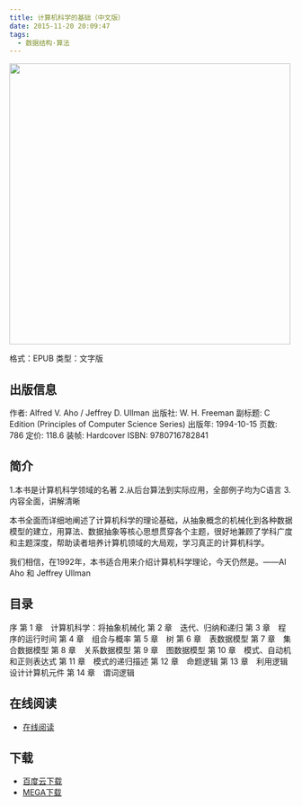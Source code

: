 ```yaml
---
title: 计算机科学的基础（中文版）
date: 2015-11-20 20:09:47
tags:
  - 数据结构·算法
---
```


<img src='http://www.ituring.com.cn/bookcover/1019.175.big.jpg' width='500' />

格式：EPUB
类型：文字版

<!--more-->

## 出版信息 ##

作者: Alfred V. Aho / Jeffrey D. Ullman
出版社: W. H. Freeman
副标题: C Edition (Principles of Computer Science Series)
出版年: 1994-10-15
页数: 786
定价: 118.6
装帧: Hardcover
ISBN: 9780716782841

## 简介 ##

1.本书是计算机科学领域的名著
2.从后台算法到实际应用，全部例子均为C语言
3.内容全面，讲解清晰

本书全面而详细地阐述了计算机科学的理论基础，从抽象概念的机械化到各种数据模型的建立，用算法、数据抽象等核心思想贯穿各个主题，很好地兼顾了学科广度和主题深度，帮助读者培养计算机领域的大局观，学习真正的计算机科学。

我们相信，在1992年，本书适合用来介绍计算机科学理论，今天仍然是。——Al Aho 和 Jeffrey Ullman

## 目录 ##

序
第 1 章　计算机科学：将抽象机械化
第 2 章　迭代、归纳和递归
第 3 章　程序的运行时间
第 4 章　组合与概率
第 5 章　树
第 6 章　表数据模型
第 7 章　集合数据模型
第 8 章　关系数据模型
第 9 章　图数据模型
第 10 章　模式、自动机和正则表达式
第 11 章　模式的递归描述
第 12 章　命题逻辑
第 13 章　利用逻辑设计计算机元件
第 14 章　谓词逻辑

## 在线阅读 ##

+ [在线阅读](http://www.ituring.com.cn/book/1019)

## 下载 ##

+ [百度云下载](http://pan.baidu.com/s/1boGnPOb)
+ [MEGA下载](https://mega.nz/#!2AEnQDYI!brpfnuGAhkBIiyrD5YPf7kLJFGKBgMPBwgDlt1ubxsA)
